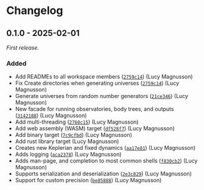 # Changelog

## 0.1.0 - 2025-02-01

_First release._

### Added

- Add READMEs to all workspace members ([`2759c14`](https://github.com/2sugarcubes/astrograph/commit/2759c14)) (Lucy Magnusson)
- Fix Create directories when generating universes ([`2759c14`](https://github.com/2sugarcubes/astrograph/commit/21ce346)) (Lucy Magnusson)
- Generate universes from random number generators ([`21ce346`](https://github.com/2sugarcubes/astrograph/commit/21ce346)) (Lucy Magnusson)
- New facade for running observatories, body trees, and outputs ([`3142188`](https://github.com/2sugarcubes/astrograph/commit/3142188)) (Lucy Magnusson)
- Add multi-threading ([`2760c15`](https://github.com/2sugarcubes/astrograph/commit/2760c15)) (Lucy Magnusson)
- Add web assembly (WASM) target ([`df528f7`](https://github.com/2sugarcubes/astrograph/commit/df528f7)) (Lucy Magnusson)
- Add binary target ([`7c9cfbd`](https://github.com/2sugarcubes/astrograph/commit/7c9cfbd)) (Lucy Magnusson)
- Add rust library target (Lucy Magnusson)
- Creates new Keplerian and fixed dynamics ([`aa17e81`](https://github.com/2sugarcubes/astrograph/commit/aa17e81)) (Lucy Magnusson)
- Adds logging ([`aca2378`](https://github.com/2sugarcubes/astrograph/commit/aca2378)) (Lucy Magnusson)
- Adds man-page, and completion to most common shells ([`f830cb2`](https://github.com/2sugarcubes/astrograph/commit/f830cb2)) (Lucy Magnusson)
- Supports serialization and deserialization ([`2e3c829`](https://github.com/2sugarcubes/astrograph/commit/2e3c829)) (Lucy Magnusson)
- Support for custom precision ([`be85888`](https://github.com/2sugarcubes/astrograph/commit/be85888)) (Lucy Magnusson)
